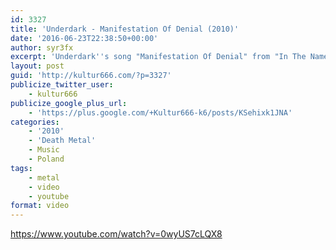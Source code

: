 ```yaml
---
id: 3327
title: 'Underdark - Manifestation Of Denial (2010)'
date: '2016-06-23T22:38:50+00:00'
author: syr3fx
excerpt: 'Underdark''s song "Manifestation Of Denial" from "In The Name Of Chaos" album (2010).'
layout: post
guid: 'http://kultur666.com/?p=3327'
publicize_twitter_user:
    - kultur666
publicize_google_plus_url:
    - 'https://plus.google.com/+Kultur666-k6/posts/KSehixk1JNA'
categories:
    - '2010'
    - 'Death Metal'
    - Music
    - Poland
tags:
    - metal
    - video
    - youtube
format: video
---
```


https://www.youtube.com/watch?v=0wyUS7cLQX8